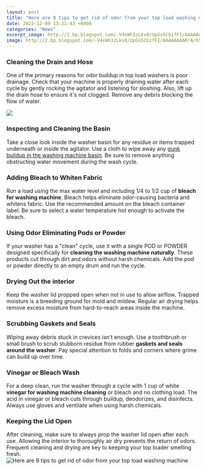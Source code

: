 ```yaml
---
layout: post
title: "Here are 8 tips to get rid of odor from your top load washing machine"
date: 2023-12-09 13:21:43 +0000
categories: "News"
excerpt_image: http://2.bp.blogspot.com/-V4xWh3zLkv8/UpGs5Cb1fFI/AAAAAAAARrA/h5vU91Ki-b0/s1600/how-to-clean-top-load-washing-machine.jpg
image: http://2.bp.blogspot.com/-V4xWh3zLkv8/UpGs5Cb1fFI/AAAAAAAARrA/h5vU91Ki-b0/s1600/how-to-clean-top-load-washing-machine.jpg
---
```


### Cleaning the Drain and Hose
One of the primary reasons for odor buildup in top load washers is poor drainage. Check that your machine is properly draining water after each cycle by gently rocking the agitator and listening for sloshing. Also, lift up the drain hose to ensure it's not clogged. Remove any debris blocking the flow of water.

![](https://www.maidforyou.com.au/wp-content/uploads/2020/10/assorted-clothes-being-put-into-a-top-loader-washing-machine.jpg)
### Inspecting and Cleaning the Basin
Take a close look inside the washer basin for any residue or items trapped underneath or inside the agitator. Use a cloth to wipe away any [gunk buildup in the washing machine basin](https://store.fi.io.vn/collection/abele). Be sure to remove anything obstructing water movement during the wash cycle.
### Adding Bleach to Whiten Fabric
Run a load using the max water level and including 1/4 to 1/2 cup of **bleach for washing machine**. Bleach helps eliminate odor-causing bacteria and whitens fabric. Use the recommended amount on the bleach container label. Be sure to select a water temperature hot enough to activate the bleach. 
### Using Odor Eliminating Pods or Powder
If your washer has a "clean" cycle, use it with a single POD or POWDER designed specifically for **cleaning the washing machine naturally**. These products cut through dirt and odors without harsh chemicals. Add the pod or powder directly to an empty drum and run the cycle.
### Drying Out the interior
Keep the washer lid propped open when not in use to allow airflow. Trapped moisture is a breeding ground for mold and mildew. Regular air drying helps remove excess moisture from hard-to-reach areas inside the machine.
### Scrubbing Gaskets and Seals 
Wiping away debris stuck in crevices isn't enough. Use a toothbrush or small brush to scrub stubborn residue from rubber **gaskets and seals around the washer**. Pay special attention to folds and corners where grime can build up over time.
### Vinegar or Bleach Wash
For a deep clean, run the washer through a cycle with 1 cup of white **vinegar for washing machine cleaning** or bleach and no clothing load. The acid in vinegar or bleach cuts through buildup, deodorizes, and disinfects. Always use gloves and ventilate when using harsh chemicals. 
### Keeping the Lid Open
After cleaning, make sure to always prop the washer lid open after each use. Allowing the interior to thoroughly air dry prevents the return of odors. Frequent cleaning and drying are key to keeping your top loader smelling fresh.
![Here are 8 tips to get rid of odor from your top load washing machine](http://2.bp.blogspot.com/-V4xWh3zLkv8/UpGs5Cb1fFI/AAAAAAAARrA/h5vU91Ki-b0/s1600/how-to-clean-top-load-washing-machine.jpg)